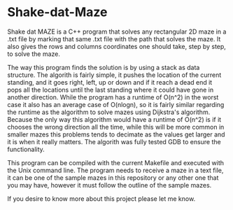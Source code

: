 # Shake-dat-Maze


Shake dat MAZE is a C++ program that solves any rectangular 2D maze in a .txt file by marking that same .txt file with the path that solves the maze. It also gives the rows and columns coordinates one should take, step by step, to solve the maze. 

The way this program finds the solution is by using a stack as data structure. The algorith is fairly simple, it pushes the location of the current standing, and it goes right, left, up or down and if it reach a dead end it pops all the locations until the last standing where it could have gone in another direction. While the program has a runtime of O(n^2) in the worst case it also has an average case of O(nlogn), so it is fairly similar regarding the runtime as the algorithm to solve mazes using Dijkstra's algorithm. Because the only way this algorithm would have a runtime of O(n^2) is if it chooses the wrong direction all the time, while this will be more common in smaller mazes this problems tends to decimate as the values get larger and it is when it really matters. The algorith was fully tested GDB to ensure the functionality. 

This program can be compiled with the current Makefile and executed with the Unix command line. The program needs to receive a maze in a text file, it can be one of the sample mazes in this repository or any other one that you may have, however it must follow the outline of the sample mazes. 



If you desire to know more about this project please let me know.
